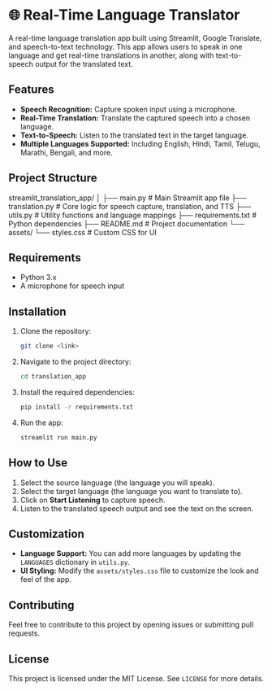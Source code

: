 # 🌐 Real-Time Language Translator

A real-time language translation app built using Streamlit, Google Translate, and speech-to-text technology. This app allows users to speak in one language and get real-time translations in another, along with text-to-speech output for the translated text.

## Features
- **Speech Recognition:** Capture spoken input using a microphone.
- **Real-Time Translation:** Translate the captured speech into a chosen language.
- **Text-to-Speech:** Listen to the translated text in the target language.
- **Multiple Languages Supported:** Including English, Hindi, Tamil, Telugu, Marathi, Bengali, and more.

## Project Structure

streamlit_translation_app/ │ ├── main.py # Main Streamlit app file ├── translation.py # Core logic for speech capture, translation, and TTS ├── utils.py # Utility functions and language mappings ├── requirements.txt # Python dependencies ├── README.md # Project documentation └── assets/ └── styles.css # Custom CSS for UI


## Requirements
- Python 3.x
- A microphone for speech input

## Installation

1. Clone the repository:

    ```bash
    git clone <link>
    ```

2. Navigate to the project directory:

    ```bash
    cd translation_app
    ```

3. Install the required dependencies:

    ```bash
    pip install -r requirements.txt
    ```

4. Run the app:

    ```bash
    streamlit run main.py
    ```

## How to Use

1. Select the source language (the language you will speak).
2. Select the target language (the language you want to translate to).
3. Click on **Start Listening** to capture speech.
4. Listen to the translated speech output and see the text on the screen.

## Customization

- **Language Support:** You can add more languages by updating the `LANGUAGES` dictionary in `utils.py`.
- **UI Styling:** Modify the `assets/styles.css` file to customize the look and feel of the app.

## Contributing

Feel free to contribute to this project by opening issues or submitting pull requests.

## License

This project is licensed under the MIT License. See `LICENSE` for more details.
